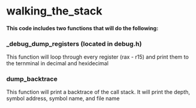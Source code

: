 # walking_the_stack

#### This code includes two functions that will do the following:


### _debug_dump_registers (located in debug.h)

This function will loop through every register (rax - r15) and print them to the ternminal in decimal and hexidecimal

### dump_backtrace

This function will print a backtrace of the call stack. It will print the depth, symbol address, symbol name, and file name

